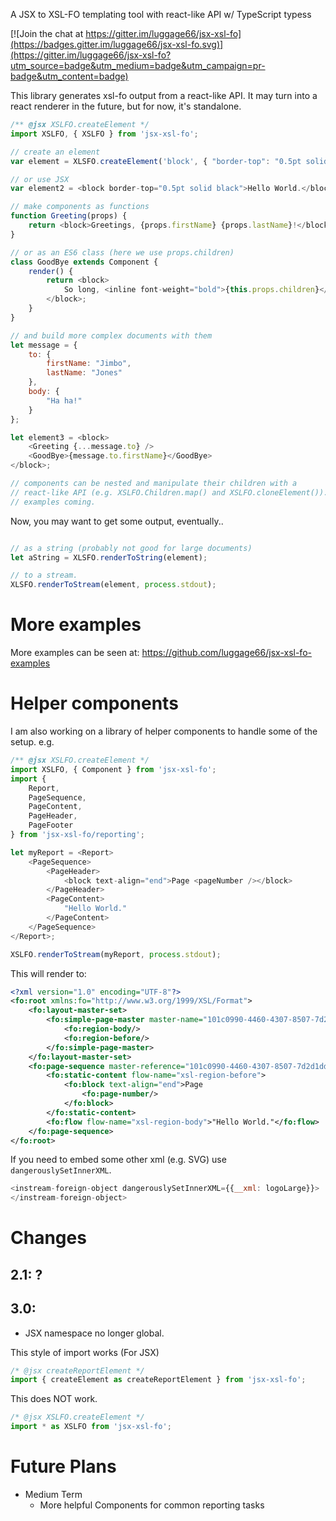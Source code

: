 A JSX to XSL-FO templating tool with react-like API w/ TypeScript typess

[![Join the chat at https://gitter.im/luggage66/jsx-xsl-fo](https://badges.gitter.im/luggage66/jsx-xsl-fo.svg)](https://gitter.im/luggage66/jsx-xsl-fo?utm_source=badge&utm_medium=badge&utm_campaign=pr-badge&utm_content=badge)

This library generates xsl-fo output from a react-like API. It may turn into a react renderer in the future, but for now, it's standalone.

```js
/** @jsx XSLFO.createElement */
import XSLFO, { XSLFO } from 'jsx-xsl-fo';

// create an element
var element = XLSFO.createElement('block', { "border-top": "0.5pt solid black" }, "Hello World.");

// or use JSX
var element2 = <block border-top="0.5pt solid black">Hello World.</block>;

// make components as functions
function Greeting(props) {
    return <block>Greetings, {props.firstName} {props.lastName}!</block>;
}

// or as an ES6 class (here we use props.children)
class GoodBye extends Component {
    render() {
        return <block>
            So long, <inline font-weight="bold">{this.props.children}</inline>
        </block>;
    }
}

// and build more complex documents with them
let message = {
    to: {
        firstName: "Jimbo",
        lastName: "Jones"
    },
    body: {
        "Ha ha!"
    }
};

let element3 = <block>
    <Greeting {...message.to} />
    <GoodBye>{message.to.firstName}</GoodBye>
</block>;

// components can be nested and manipulate their children with a
// react-like API (e.g. XSLFO.Children.map() and XSLFO.cloneElement()).
// examples coming.
```

Now, you may want to get some output, eventually..

```js

// as a string (probably not good for large documents)
let aString = XLSFO.renderToString(element);

// to a stream.
XLSFO.renderToStream(element, process.stdout);
```

# More examples

More examples can be seen at: https://github.com/luggage66/jsx-xsl-fo-examples

# Helper components

I am also working on a library of helper components to handle some of the setup. e.g.

```js
/** @jsx XSLFO.createElement */
import XSLFO, { Component } from 'jsx-xsl-fo';
import {
    Report,
    PageSequence,
    PageContent,
    PageHeader,
    PageFooter
} from 'jsx-xsl-fo/reporting';

let myReport = <Report>
    <PageSequence>
        <PageHeader>
            <block text-align="end">Page <pageNumber /></block>
        </PageHeader>
        <PageContent>
            "Hello World."
        </PageContent>
    </PageSequence>
</Report>;

XSLFO.renderToStream(myReport, process.stdout);
```

This will render to:

```xml
<?xml version="1.0" encoding="UTF-8"?>
<fo:root xmlns:fo="http://www.w3.org/1999/XSL/Format">
    <fo:layout-master-set>
        <fo:simple-page-master master-name="101c0990-4460-4307-8507-7d2d1ddcae68" page-height="29.7cm" page-width="21.0cm" margin="2cm">
            <fo:region-body/>
            <fo:region-before/>
        </fo:simple-page-master>
    </fo:layout-master-set>
    <fo:page-sequence master-reference="101c0990-4460-4307-8507-7d2d1ddcae68">
        <fo:static-content flow-name="xsl-region-before">
            <fo:block text-align="end">Page
                <fo:page-number/>
            </fo:block>
        </fo:static-content>
        <fo:flow flow-name="xsl-region-body">"Hello World."</fo:flow>
    </fo:page-sequence>
</fo:root>
```

If you need to embed some other xml (e.g. SVG) use `dangerouslySetInnerXML`.

```js
<instream-foreign-object dangerouslySetInnerXML={{__xml: logoLarge}}>
</instream-foreign-object>
```

# Changes

## 2.1: ?

## 3.0:

* JSX namespace no longer global.

This style of import works (For JSX)

```ts
/* @jsx createReportElement */
import { createElement as createReportElement } from 'jsx-xsl-fo';
```

This does NOT work.

```ts
/* @jsx XSLFO.createElement */
import * as XSLFO from 'jsx-xsl-fo';
```


# Future Plans

* Medium Term
  * More helpful Components for common reporting tasks
